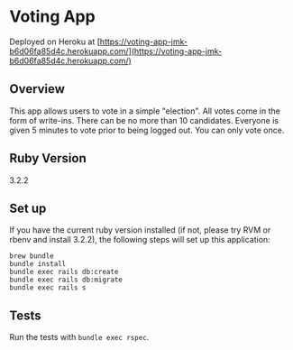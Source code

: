 # Voting App

Deployed on Heroku at [https://voting-app-jmk-b6d06fa85d4c.herokuapp.com/](https://voting-app-jmk-b6d06fa85d4c.herokuapp.com/)

## Overview
This app allows users to vote in a simple "election". All votes come in the form of write-ins. There can be no more than 10 candidates. Everyone is given 5 minutes to vote prior to being logged out. You can only vote once. 

## Ruby Version
3.2.2

## Set up
If you have the current ruby version installed (if not, please try RVM or rbenv and install 3.2.2), the following steps will set up this application:

``` shell
brew bundle
bundle install
bundle exec rails db:create
bundle exec rails db:migrate
bundle exec rails s
```

## Tests
Run the tests with `bundle exec rspec`.
